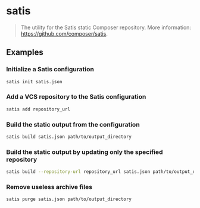 # satis

> The utility for the Satis static Composer repository. More information: <https://github.com/composer/satis>.

## Examples

### Initialize a Satis configuration

```bash
satis init satis.json
```

### Add a VCS repository to the Satis configuration

```bash
satis add repository_url
```

### Build the static output from the configuration

```bash
satis build satis.json path/to/output_directory
```

### Build the static output by updating only the specified repository

```bash
satis build --repository-url repository_url satis.json path/to/output_directory
```

### Remove useless archive files

```bash
satis purge satis.json path/to/output_directory
```
